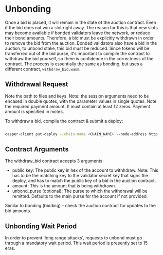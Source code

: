 # Unbonding

Once a bid is placed, it will remain in the state of the auction contract. Even if the bid does not win a slot right away. The reason for this is that new slots may become available if bonded validators leave the network, or reduce their bond amounts. Therefore, a bid must be explicitly withdrawn in order to remove the bid from the auction. Bonded validators also have a bid in the auction, to unbond stake, this bid must be reduced. Since tokens will be transferred out of the bid purse, it's important to compile the contract to withdraw the bid yourself, so there is confidence in the correctness of the contract. The process is essentially the same as bonding, but uses a different contract, `withdraw_bid.wasm`.

## Withdrawal Request

Note the path to files and keys. Note: the session arguments need to be encased in double quotes, with the parameter values in single quotes. Note the required payment amount. It must contain at least 12 zeros. Payment amount is specified in motes.

To withdraw a bid, compile the contract & submit a deploy:

```bash

casper-client put-deploy --chain-name <CHAIN_NAME> --node-address http://<HOST>:<PORT> --secret-key <VALIDATOR_SECRET_KEY>.pem --session-path $HOME/casper-node/target/wasm32-unknown-unknown/release/withdraw_bid.wasm --payment-amount 1000000000 --session-arg="public_key:public_key='<VALIDATOR_PUBLIC_KEY_HEX>'" --session-arg="amount:u512='<AMOUNT_TO_WITHDRAW>'" --session-arg="unbond_purse:opt_uref=null"
```

## Contract Arguments

The withdraw_bid contract accepts 3 arguments:

-   public key: The public key in hex of the account to withhdraw. Note: This has to be the matching key to the validator secret key that signs the deploy, and has to match the public key of a bid in the auction contract.
-   amount: This is the amount that is being withdrawn.
-   unbond_purse (optional): The purse to which the withdrawal will be remitted. Defaults to the main purse for the account if not provided.

Similar to bonding (bidding) - check the auction contract for updates to the bid amounts.

## Unbonding Wait Period

In order to prevent 'long range attacks', requests to unbond must go through a mandatory wait period. This wait period is presently set to 15 eras.
